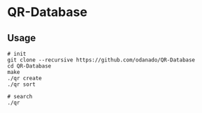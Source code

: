 # QR-Database

## Usage
```
# init
git clone --recursive https://github.com/odanado/QR-Database
cd QR-Database
make
./qr create
./qr sort

# search
./qr
```

